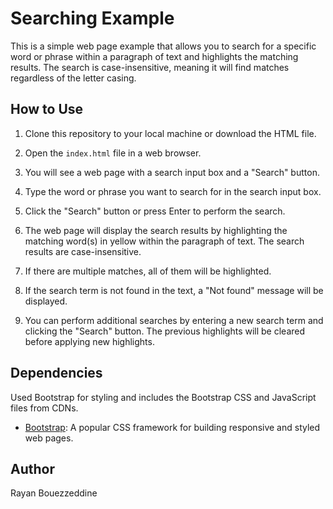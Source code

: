 # Searching Example

This is a simple web page example that allows you to search for a specific word or phrase within a paragraph of text and highlights the matching results. The search is case-insensitive, meaning it will find matches regardless of the letter casing.

## How to Use

1. Clone this repository to your local machine or download the HTML file.

2. Open the `index.html` file in a web browser.

3. You will see a web page with a search input box and a "Search" button.

4. Type the word or phrase you want to search for in the search input box.

5. Click the "Search" button or press Enter to perform the search.

6. The web page will display the search results by highlighting the matching word(s) in yellow within the paragraph of text. The search results are case-insensitive.

7. If there are multiple matches, all of them will be highlighted.

8. If the search term is not found in the text, a "Not found" message will be displayed.

9. You can perform additional searches by entering a new search term and clicking the "Search" button. The previous highlights will be cleared before applying new highlights.

## Dependencies

Used Bootstrap for styling and includes the Bootstrap CSS and JavaScript files from CDNs.

- [Bootstrap](https://getbootstrap.com/): A popular CSS framework for building responsive and styled web pages.



## Author

Rayan Bouezzeddine

